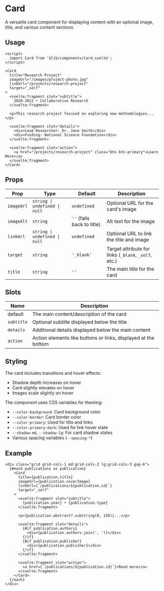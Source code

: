 # Card

A versatile card component for displaying content with an optional image, title, and various content sections.

## Usage

```svelte
<script>
  import Card from '$lib/components/Card.svelte';
</script>

<Card 
  title="Research Project" 
  imageUrl="/images/project-photo.jpg"
  linkUrl="/projects/research-project"
  target="_self"
>
  <svelte:fragment slot="subtitle">
    2020-2022 • Collaborative Research
  </svelte:fragment>
  
  <p>This research project focused on exploring new methodologies...</p>
  
  <svelte:fragment slot="details">
    <div>Lead Researcher: Dr. Jane Smith</div>
    <div>Funding: National Science Foundation</div>
  </svelte:fragment>
  
  <svelte:fragment slot="action">
    <a href="/projects/research-project" class="btn btn-primary">Learn More</a>
  </svelte:fragment>
</Card>
```

## Props

| Prop | Type | Default | Description |
|------|------|---------|-------------|
| `imageUrl` | `string \| undefined \| null` | `undefined` | Optional URL for the card's image |
| `imageAlt` | `string` | `''` (falls back to title) | Alt text for the image |
| `linkUrl` | `string \| undefined \| null` | `undefined` | Optional URL to link the title and image |
| `target` | `string` | `'_blank'` | Target attribute for links (`_blank`, `_self`, etc.) |
| `title` | `string` | `''` | The main title for the card |

## Slots

| Name | Description |
|------|-------------|
| default | The main content/description of the card |
| `subtitle` | Optional subtitle displayed below the title |
| `details` | Additional details displayed below the main content |
| `action` | Action elements like buttons or links, displayed at the bottom |

## Styling

The card includes transitions and hover effects:
- Shadow depth increases on hover
- Card slightly elevates on hover
- Images scale slightly on hover

The component uses CSS variables for theming:
- `--color-background`: Card background color
- `--color-border`: Card border color
- `--color-primary`: Used for title and links
- `--color-primary-dark`: Used for link hover state
- `--shadow-md`, `--shadow-lg`: For card shadow states
- Various spacing variables (`--spacing-*`)

## Example

```svelte
<div class="grid grid-cols-1 md:grid-cols-2 lg:grid-cols-3 gap-6">
  {#each publications as publication}
    <Card
      title={publication.title}
      imageUrl={publication.coverImage}
      linkUrl={`/publications/${publication.id}`}
      target="_self"
    >
      <svelte:fragment slot="subtitle">
        {publication.year} • {publication.type}
      </svelte:fragment>
      
      <p>{publication.abstract?.substring(0, 150)}...</p>
      
      <svelte:fragment slot="details">
        {#if publication.authors}
          <div>{publication.authors.join(', ')}</div>
        {/if}
        {#if publication.publisher}
          <div>{publication.publisher}</div>
        {/if}
      </svelte:fragment>
      
      <svelte:fragment slot="action">
        <a href={`/publications/${publication.id}`}>Read more</a>
      </svelte:fragment>
    </Card>
  {/each}
</div>
``` 